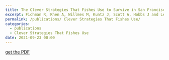 ```yaml
---
title: The Clever Strategies That Fishes Use to Survive in San Francisco’s Dynamic Estuary
excerpt: Fichman R, Khen A, Willmes M, Kuntz J, Scott A, Hobbs J and Lewis L
permalink: /publications/ Clever Strategies That Fishes Use/
categories:
  - publications
  - Clever Strategies That Fishes Use
date: 2021-09-23 00:00
---
```


[get the PDF](https://jonathonkuntz.github.io/pdfs/frym-09-608881.pdf)
